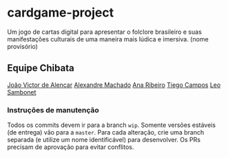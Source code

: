 # cardgame-project
Um jogo de cartas digital para apresentar o folclore brasileiro e suas manifestações culturais de uma maneira mais lúdica e imersiva. (nome provisório)


## Equipe Chibata

[João Victor de Alencar](https://github.com/joaovictoralencar)
[Alexandre Machado](https://github.com/soloalex1)
[Ana Ribeiro](https://github.com/analurs)
[Tiego Campos](https://www.behance.net/tieego)
[Leo Sambonet](https://sambonet.wixsite.com/sambonet)


### Instruções de manutenção

Todos os commits devem ir para a branch `wip`. Somente versões estáveis (de entrega) vão para a `master`. Para cada alteração, crie uma branch separada (e utilize um nome identificável) para desenvolver. Os PRs precisam de aprovação para evitar conflitos.
